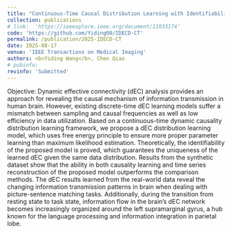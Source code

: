```yaml
---
title: "Continuous-Time Causal Distribution Learning with Identifiability for Brain dEC Inference"
collection: publications
# link:  'https://ieeexplore.ieee.org/document/11033174'
code: 'https://github.com/Yiding00/IDECD-CT'
permalink: /publication/2025-IDECD-CT
date: 2025-08-17
venue: 'IEEE Transactions on Medical Imaging'
authors: <b>Yiding Wang</b>, Chen Qiao
# pubinfo: 
revinfo: 'Submitted'
---
```


Objective: Dynamic effective connectivity (dEC) analysis provides an approach for revealing the causal mechanism of information transmission in human brain. However, existing discrete-time dEC learning models suffer a mismatch between sampling and causal frequencies as well as low efficiency in data utilization.
Based on a continuous-time dynamic causality distribution learning framework, we propose a dEC distribution learning model, which uses free energy principle to ensure more proper parameter learning than maximum likelihood estimation. Theoretically, the identifiability of the proposed model is proved, which guarantees the uniqueness of the learned dEC given the same data distribution.
Results from the synthetic dataset show that the ability in both causality learning and time series reconstruction of the proposed model outperforms the comparison methods.
The dEC results learned from the real-world data reveal the changing information transmission patterns in brain when dealing with picture-sentence matching tasks.
Additionally, during the transition from resting state to task state, information flow in the brain’s dEC network becomes increasingly organized around the left supramarginal gyrus, a hub known for the language processing and information integration in parietal lobe.

